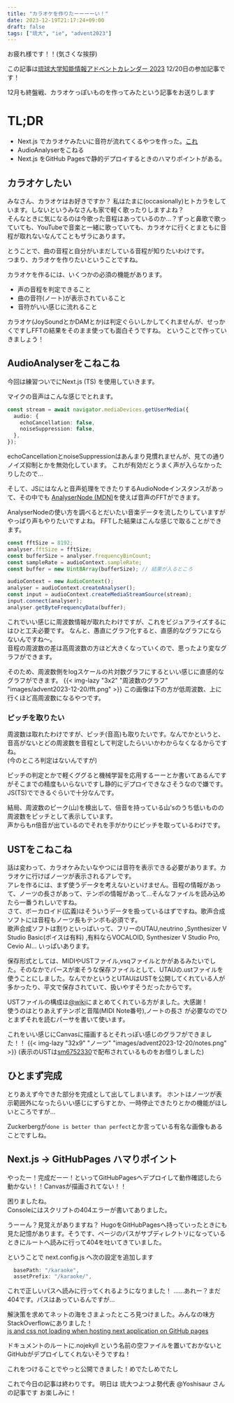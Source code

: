 ```yaml
---
title: "カラオケを作りたーーーーい！"
date: 2023-12-19T21:17:24+09:00
draft: false
tags: ["琉大", "ie", "advent2023"]
---
```


お疲れ様です！！(気さくな挨拶)

この記事は[琉球大学知能情報アドベントカレンダー 2023](https://adventar.org/calendars/8736) 12/20日の参加記事です！

12月も終盤戦、カラオケっぽいものを作ってみたという記事をお送りします

<!--more-->

# TL;DR
- Next.js でカラオケみたいに音符が流れてくるやつを作った。[これ](https://medicine-t.github.io/karaoke/)  
- AudioAnalyserをこねる   
- Next.js をGitHub Pagesで静的デプロイするときのハマりポイントがある。


## カラオケしたい
みなさん、カラオケはお好きですか？
私はたまに(occasionally)ヒトカラをしています。しないというみなさんも家で軽く歌ったりしますよね？  
そんなときに気になるのは今歌った音程はあっているのか…？ずっと鼻歌で歌っていても、YouTubeで音楽と一緒に歌っていても、カラオケに行くとまともに音程が取れないなんてこともザラにあります。

とうことで、曲の音程と自分がいまだしている音程が知りたいわけです。  
つまり、カラオケを作りたいということですね。

カラオケを作るには、いくつかの必須の機能があります。  
- 声の音程を判定できること
- 曲の音符(ノート)が表示されていること
- 音符がいい感じに流れること

カラオケ(JoySoundとかDAMとか)は判定ぐらいしかしてくれませんが、せっかくですしFFTの結果をそのまま使っても面白そうですね。
ということで作っていきましょう！


## AudioAnalyserをこねこね
今回は練習ついでにNext.js (TS) を使用していきます。

マイクの音声はこんな感じでとれます。
```typescript
const stream = await navigator.mediaDevices.getUserMedia({
  audio: {
    echoCancellation: false,
    noiseSuppression: false,
  },
});
```
echoCancellationとnoiseSuppressionはあんまり見慣れませんが、見ての通りノイズ抑制とかを無効化しています。
これが有効だとうまく声が入らなかったりしたので…

そして、JSにはなんと音声処理をできたりするAudioNodeインスタンスがあって、その中でも [AnalyserNode (MDN)](https://developer.mozilla.org/ja/docs/Web/API/AnalyserNode)を使えば音声のFFTができます。

AnalyserNodeの使い方を調べるとだいたい音楽データを流したりしていますがやっぱり声もやりたいですよね。
FFTした結果はこんな感じで取ることができます。
```typescript
const fftSize = 8192;
analyser.fftSize = fftSize;
const bufferSize = analyser.frequencyBinCount;
const sampleRate = audioContext.sampleRate;
const buffer = new Uint8Array(bufferSize); // 結果が入るところ

audioContext = new AudioContext();
analyser = audioContext.createAnalyser();
const input = audioContext.createMediaStreamSource(stream);
input.connect(analyser);
analyser.getByteFrequencyData(buffer);
```

これでいい感じに周波数情報が取れたわけですが、これをビジュアライズするにはひと工夫必要です。
なんと、愚直にグラフ化すると、直感的なグラフにならないんですね～。  
音程の周波数の差は高周波数の方ほど大きくなっていくので、思ったより変なグラフができます。

そのため、周波数側をlogスケールの片対数グラフにするといい感じに直感的なグラフができます。
{{< img-lazy "3x2" "周波数のグラフ" "images/advent2023-12-20/fft.png" >}}
この画像は下の方が低周波数、上に行くほど高周波数になるやつです。

### ピッチを取りたい
周波数は取れたわけですが、ピッチ(音高)も取りたいです。なんでかというと、音高がないとどの周波数を音程として判定したらいいかわからなくなるからですね。  
(今のところ判定はないんですが)

ピッチの判定とかで軽くググると機械学習を応用するーーとか書いてあるんですがそこまでの精度もいらないですし静的にデプロイできなさそうなので嫌です。JS(TS)でできるぐらいで十分なんです。

結局、周波数のピーク(山)を検出して、倍音を持っている山'sのうち低いものの周波数をピッチとして表示しています。  
声からもn倍音が出ているのでそれを手がかりにピッチを取っているわけです。


## USTをこねこね
話は変わって、カラオケみたいなやつには音符を表示できる必要があります。カラオケに行けばノーツが表示されるアレです。  
アレを作るには、まず使うデータを考えないといけません。音程の情報があって、ノーツの長さがあって、テンポの情報があって…そんなファイルを読み込めたら一番うれしいですね。  
さて、ボーカロイド(広義)はそういうデータを扱っているはずですね。歌声合成ソフトには音程もノーツ長もテンポも必須です。  
歌声合成ソフトは割りといっぱいって、フリーのUTAU,neutrino ,Synthesizer V Studio Basic(ボイスは有料) ,有料ならVOCALOID, Synthesizer V Studio Pro, Cevio AI... いっぱいあります。

保存形式としては、MIDIやUSTファイル,vsqファイルとかがあるみたいでした。そのなかでパースが楽そうな保存ファイルとして、UTAUの.ustファイルを使うことにしました。なんでかというとUTAUはUSTを公開してくれている人が多かったり、平文で保存されていて、扱いやすそうだったからです。

USTファイルの構成は[@wiki](https://w.atwiki.jp/utaou/pages/64.html#id_e7beb30c)にまとめてくれている方がました。大感謝！  
使うのはとりあえずテンポと音階(MIDI Note番号),ノートの長さ が必要なのでひとまずそれを読むパーサを書いて使います。

これをいい感じにCanvasに描画するとそれっぽい感じのグラフができました！！
{{< img-lazy "32x9" "ノーツ" "images/advent2023-12-20/notes.png" >}}
(表示のUSTは[sm6752330](https://www.nicovideo.jp/watch/sm6752330)で配布されているものをお借りしました)

## ひとまず完成
とりあえず今できた部分を完成として出してしまいます。
ホントはノーツが表示範囲外になったらいい感じにずらすとか、一時停止できたりとかの機能がほしいところですが…

Zuckerbergが`done is better than perfect`とか言っている有名な画像もあることですしね。

## Next.js -> GitHubPages ハマりポイント
やったー！完成だーー！といってGitHubPagesへデプロイして動作確認したら動かない！！Canvasが描画されてない！！

困りましたね。  
Consoleにはスクリプトの404エラーが書いてありました。

うーーん？見覚えがありますね？
HugoをGitHubPagesへ持っていったときにも見た記憶があります。そうです、ページのパスがサブディレクトリになっているときにルートへ読みに行って404を吐いてきていました。

ということで next.config.js へ次の設定を追加します
```js
  basePath: "/karaoke",
  assetPrefix: "/karaoke/",
```

これで正しいパスへ読みに行ってくれるようになりました！
……あれー？まだ404です。パスはあっているんですが…

解決策を求めてネットの海をさまよったところ見つけました。みんなの味方StackOverflowにありました！   
[js and css not loading when hosting next application on GitHub pages](https://stackoverflow.com/questions/61450307/js-and-css-not-loading-when-hosting-next-application-on-github-pages)

ドキュメントのルートに.nojekyll という名前の空ファイルを置いておかないとGitHubがデプロイしてくれないそうですね！

これをつけることでやっと公開できました！めでたしめでたし

これで今日の記事は終わりです。
明日は 琉大つよつよ勢代表 @Yoshisaur さんの記事です
お楽しみに！